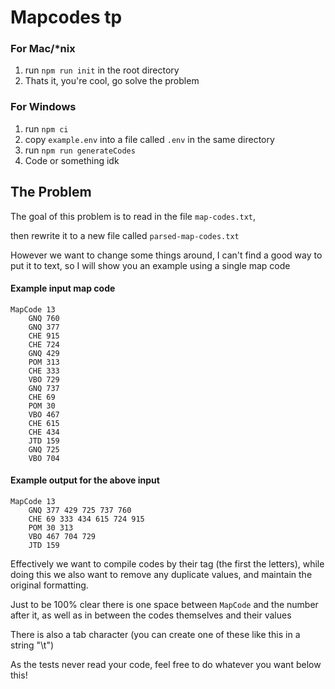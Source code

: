 # Mapcodes tp

### For Mac/*nix
1. run `npm run init` in the root directory
2. Thats it, you're cool, go solve the problem

### For Windows
1. run `npm ci`
2. copy `example.env` into a file called `.env` in the same directory
3. run `npm run generateCodes`
4. Code or something idk

## The Problem

The goal of this problem is to read in the file `map-codes.txt`,

then rewrite it to a new file called `parsed-map-codes.txt`

However we want to change some things around, I can't find a good
way to put it to text, so I will show you an example using a single map code

#### Example input map code
```
MapCode 13
	GNQ 760
	GNQ 377
	CHE 915
	CHE 724
	GNQ 429
	POM 313
	CHE 333
	VBO 729
	GNQ 737
	CHE 69
	POM 30
	VBO 467
	CHE 615
	CHE 434
	JTD 159
	GNQ 725
	VBO 704
```

#### Example output for the above input
```
MapCode 13
	GNQ 377 429 725 737 760
	CHE 69 333 434 615 724 915
	POM 30 313
	VBO 467 704 729
	JTD 159
```

Effectively we want to compile codes by their tag (the first the letters),
while doing this we also want to remove any duplicate values, and maintain
the original formatting.

Just to be 100% clear there is one space between `MapCode` and the number after it,
as well as in between the codes themselves and their values

There is also a tab character (you can create one of these like this in a string "\t")

As the tests never read your code, feel free to do whatever you want below this!